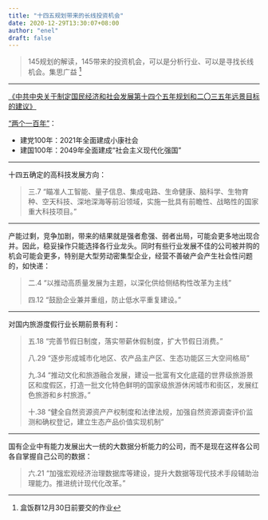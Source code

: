 ```yaml
---
title: "十四五规划带来的长线投资机会"
date: 2020-12-29T13:30:07+08:00
author: "enel"
draft: false
---
```

> 145规划的解读，145带来的投资机会，可以是分析行业、可以是寻找长线机会。集思广益 [^1]

---

[《中共中央关于制定国民经济和社会发展第十四个五年规划和二〇三五年远景目标的建议》](http://www.gov.cn/zhengce/2020-11/03/content_5556991.htm)

[“两个一百年”](https://zh.wikipedia.org/wiki/%E5%85%A9%E5%80%8B%E4%B8%80%E7%99%BE%E5%B9%B4)：

- 建党100年：2021年全面建成小康社会
- 建国100年：2049年全面建成“社会主义现代化强国”

---

十四五确定的高科技发展方向：
> 三.7 “瞄准人工智能、量子信息、集成电路、生命健康、脑科学、生物育种、空天科技、深地深海等前沿领域，实施一批具有前瞻性、战略性的国家重大科技项目。”

---

产能过剩，竞争加剧，带来的结果就是强者愈强、弱者出局，可能会更多地出现合并。因此，稳妥操作只能选择各行业龙头。同时有些行业发展不佳的公司被并购的机会可能会更多，特别是大型劳动密集型企业，经营不善破产会产生社会性问题的，如快递：
>二.4 “以推动高质量发展为主题，以深化供给侧结构性改革为主线” 
>
>四.12 “鼓励企业兼并重组，防止低水平重复建设。”

---

对国内旅游度假行业长期前景有利：
> 五.18 “完善节假日制度，落实带薪休假制度，扩大节假日消费。”
>
> 八.29 “逐步形成城市化地区、农产品主产区、生态功能区三大空间格局”
> 
> 九.34 “推动文化和旅游融合发展，建设一批富有文化底蕴的世界级旅游景区和度假区，打造一批文化特色鲜明的国家级旅游休闲城市和街区，发展红色旅游和乡村旅游。”
> 
> 十.38 “健全自然资源资产产权制度和法律法规，加强自然资源调查评价监测和确权登记，建立生态产品价值实现机制”

---

国有企业中有能力发展出大一统的大数据分析能力的公司，而不是现在这样各公司各自掌握自己公司的数据：
> 六.21 “加强宏观经济治理数据库等建设，提升大数据等现代技术手段辅助治理能力。推进统计现代化改革。”


[^1]: 盒饭群12月30日前要交的作业